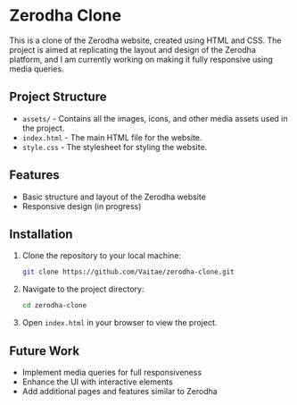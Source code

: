 # Zerodha Clone

This is a clone of the Zerodha website, created using HTML and CSS. The project is aimed at replicating the layout and design of the Zerodha platform, 
and I am currently working on making it fully responsive using media queries.

## Project Structure

- `assets/` - Contains all the images, icons, and other media assets used in the project.
- `index.html` - The main HTML file for the website.
- `style.css` - The stylesheet for styling the website.

## Features

- Basic structure and layout of the Zerodha website
- Responsive design (in progress)

## Installation

1. Clone the repository to your local machine:
    ```bash
    git clone https://github.com/Vaitae/zerodha-clone.git
    ```

2. Navigate to the project directory:
    ```bash
    cd zerodha-clone
    ```

3. Open `index.html` in your browser to view the project.

## Future Work

- Implement media queries for full responsiveness
- Enhance the UI with interactive elements
- Add additional pages and features similar to Zerodha

